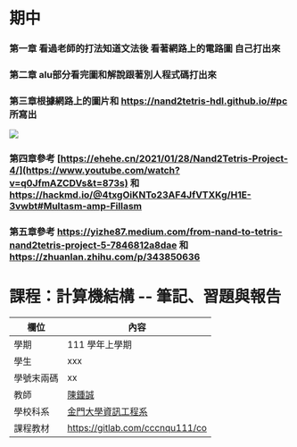 # 期中
### 第一章 看過老師的打法知道文法後 看著網路上的電路圖 自己打出來
### 第二章 alu部分看完圖和解說跟著別人程式碼打出來

### 第三章根據網路上的圖片和 https://nand2tetris-hdl.github.io/#pc 所寫出
![](https://img-blog.csdnimg.cn/2021012114530027.png?x-oss-process=image/watermark,type_ZmFuZ3poZW5naGVpdGk,shadow_10,text_aHR0cHM6Ly9ibG9nLmNzZG4ubmV0L2h1bXBocmV5YW5ka2F0ZQ==,size_16,color_FFFFFF,t_70)
### 第四章參考 [https://ehehe.cn/2021/01/28/Nand2Tetris-Project-4/](https://www.youtube.com/watch?v=q0JfmAZCDVs&t=873s) 和 https://hackmd.io/@4txgOiKNTo23AF4JfVTXKg/H1E-3vwbt#Multasm-amp-Fillasm
### 第五章參考 https://yizhe87.medium.com/from-nand-to-tetris-nand2tetris-project-5-7846812a8dae 和 https://zhuanlan.zhihu.com/p/343850636

#

# 課程：計算機結構 -- 筆記、習題與報告

欄位 | 內容
-----|--------
學期 | 111 學年上學期
學生 |  xxx
學號末兩碼 | xx
教師 | [陳鍾誠](https://www.nqu.edu.tw/educsie/index.php?act=blog&code=list&ids=4)
學校科系 | [金門大學資訊工程系](https://www.nqu.edu.tw/educsie/index.php)
課程教材 | https://gitlab.com/cccnqu111/co

